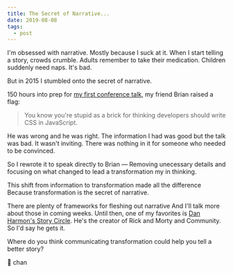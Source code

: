 ```yaml
---
title: The Secret of Narrative...
date: 2019-08-08
tags:
  - post
---
```


I'm obsessed with narrative.
Mostly because I suck at it.
When I start telling a story, crowds crumble.
Adults remember to take their medication.
Children suddenly need naps.
It's bad.

But in 2015 I stumbled onto the secret of narrative.

150 hours into prep for [my first conference talk](https://www.youtube.com/watch?v=ERB1TJBn32c), my friend Brian raised a flag:

> You know you're stupid as a brick for thinking developers should write CSS in JavaScript.

He was wrong and he was right.
The information I had was good but the talk was bad.
It wasn't inviting.
There was nothing in it for someone who needed to be convinced.

So I rewrote it to speak directly to Brian —
Removing unecessary details and focusing on what changed to lead a transformation my in thinking.

This shift from information to transformation made all the difference
Because transformation is the secret of narrative.

There are plenty of frameworks for fleshing out narrative
And I'll talk more about those in coming weeks.
Until then, one of my favorites is [Dan Harmon's Story Circle](https://blog.reedsy.com/dan-harmon-story-circle/).
He's the creator of Rick and Morty and Community.
So I'd say he gets it.

Where do you think communicating transformation could help you tell a better story?

🦋 chan
